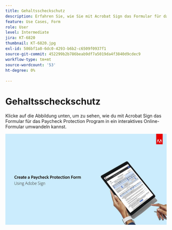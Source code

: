 ```yaml
---
title: Gehaltsscheckschutz
description: Erfahren Sie, wie Sie mit Acrobat Sign das Formular für das Paycheck Protection Program in ein interaktives Online-Formular umwandeln können.
feature: Use Cases, Form
role: User
level: Intermediate
jira: KT-6820
thumbnail: KT-6820.jpg
exl-id: 586bf1a8-6dc0-4293-b6b2-c6509f0937f1
source-git-commit: 452299b2b786beab9df7a5019da4f3840d9cdec9
workflow-type: tm+mt
source-wordcount: '53'
ht-degree: 0%

---
```


# Gehaltsscheckschutz

Klicke auf die Abbildung unten, um zu sehen, wie du mit Acrobat Sign das Formular für das Paycheck Protection Program in ein interaktives Online-Formular umwandeln kannst.

[![Interaktiver Walkthrough zur Zahlungserfassung](../assets/Paycheck.jpg)](https://acrobatusers.com/paycheck-protection-program-resource-hub/walkthrough/)
